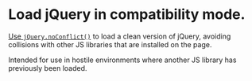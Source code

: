 # Load jQuery in compatibility mode. 

[Use `jQuery.noConflict()`](http://api.jquery.com/jQuery.noConflict/) to
load a clean version of jQuery, avoiding collisions with other JS
libraries that are installed on the page.

Intended for use in hostile environments where another JS library has
previously been loaded.



